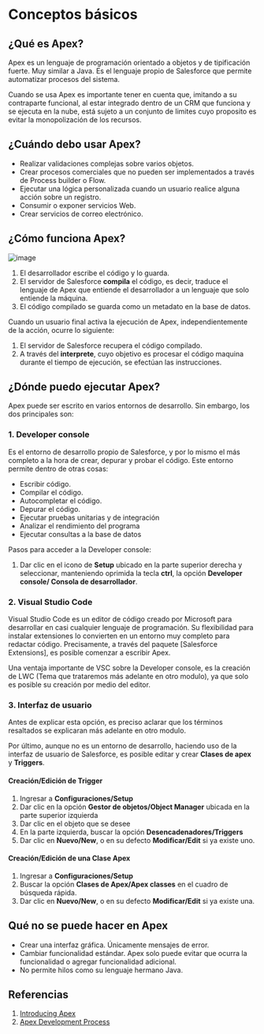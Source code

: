 # Conceptos básicos

## ¿Qué es Apex?

Apex es un lenguaje de programación orientado a objetos y de tipificación fuerte. Muy similar a Java. 
Es el lenguaje propio de Salesforce que permite automatizar procesos del sistema.

Cuando se usa Apex es importante tener en cuenta que, imitando a su contraparte funcional, al estar integrado dentro de un CRM que funciona y se ejecuta en
la nube, está sujeto a un conjunto de limites cuyo proposito es evitar la monopolización de los recursos. 

## ¿Cuándo debo usar Apex?

- Realizar validaciones complejas sobre varios objetos.
- Crear procesos comerciales que no pueden ser implementados a través de Process builder o Flow.
- Ejecutar una lógica personalizada cuando un usuario realice alguna acción sobre un registro. 
- Consumir o exponer servicios Web. 
- Crear servicios de correo electrónico.  

## ¿Cómo funciona Apex?

![image](https://user-images.githubusercontent.com/100179095/177459890-ccf0b760-e2ad-41a9-9cfa-886c4bffd30b.png)

1. El desarrollador escribe el código y lo guarda. 
2. El servidor de Salesforce **compila** el código, es decir, traduce el lenguaje de Apex que entiende el desarrollador a un lenguaje que solo entiende la máquina.  
3. El código compilado se guarda como un metadato en la base de datos. 

Cuando un usuario final activa la ejecución de Apex, independientemente de la acción, ocurre lo siguiente:

1. El servidor de Salesforce recupera el código compilado.
2. A través del **interprete**, cuyo objetivo es procesar el código maquina durante el tiempo de ejecución, se efectúan las instrucciones.  

## ¿Dónde puedo ejecutar Apex?

Apex puede ser escrito en varios entornos de desarrollo. Sin embargo, los dos principales son: 

### 1. Developer console

Es el entorno de desarrollo propio de Salesforce, y por lo mismo el más completo a la hora de crear, depurar y probar el código. Este entorno permite dentro de otras cosas:

- Escribir código.
- Compilar el código.
- Autocompletar el código.
- Depurar el código.
- Ejecutar pruebas unitarias y de integración
- Analizar el rendimiento del programa
- Ejecutar consultas a la base de datos

Pasos para acceder a la Developer console:

1. Dar clic en el icono de **Setup** ubicado en la parte superior derecha y seleccionar, manteniendo oprimida la tecla **ctrl**, la opción **Developer console/
Consola de desarrollador**.  

### 2. Visual Studio Code

Visual Studio Code es un editor de código creado por Microsoft para desarrollar en casi cualquier lenguaje de programación. Su flexibilidad para instalar extensiones 
lo convierten en un entorno muy completo para redactar código. Precisamente, a través del paquete [Salesforce Extensions], es posible comenzar a escribir Apex.

Una ventaja importante de VSC sobre la Developer console, es la creación de LWC (Tema que trataremos más adelante en otro modulo), ya que solo es posible su creación por medio del editor. 

### 3. Interfaz de usuario

Antes de explicar esta opción, es preciso aclarar que los términos resaltados se explicaran más adelante en otro modulo. 

Por último, aunque no es un entorno de desarrollo, haciendo uso de la interfaz de usuario de Salesforce, es posible editar y crear **Clases de apex** y **Triggers**.

#### Creación/Edición de Trigger

1. Ingresar a **Configuraciones/Setup**
2. Dar clic en la opción **Gestor de objetos/Object Manager** ubicada en la parte superior izquierda
3. Dar clic en el objeto que se desee 
4. En la parte izquierda, buscar la opción **Desencadenadores/Triggers**  
5. Dar clic en **Nuevo/New**, o en su defecto **Modificar/Edit** si ya existe uno.

#### Creación/Edición de una Clase Apex

1. Ingresar a **Configuraciones/Setup**
2. Buscar la opción **Clases de Apex/Apex classes** en el cuadro de búsqueda rápida. 
5. Dar clic en **Nuevo/New**, o en su defecto **Modificar/Edit** si ya existe una.

## Qué no se puede hacer en Apex

- Crear una interfaz gráfica. Únicamente mensajes de error. 
- Cambiar funcionalidad estándar. Apex solo puede evitar que ocurra la funcionalidad o agregar funcionalidad adicional. 
- No permite hilos como su lenguaje hermano Java. 

## Referencias

1. [Introducing Apex](https://developer.salesforce.com/docs/atlas.en-us.apexcode.meta/apexcode/apex_intro.htm)
2. [Apex Development Process](https://developer.salesforce.com/docs/atlas.en-us.apexcode.meta/apexcode/apex_dev_process_chapter.htm)

